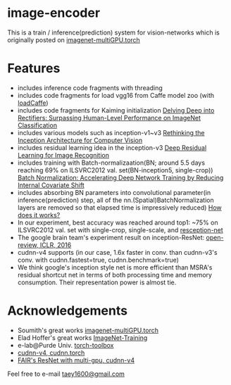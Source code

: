 # image-encoder
This is a train / inference(prediction) system for vision-networks which is originally posted on [imagenet-multiGPU.torch](https://github.com/soumith/imagenet-multiGPU.torch)

# Features
- includes inference code fragments with threading
- includes code fragments for load vgg16 from Caffe model zoo (with [loadCaffe](https://github.com/szagoruyko/loadcaffe))
- includes code fragments for Kaiming initialization [Delving Deep into Rectifiers: Surpassing Human-Level Performance on ImageNet Classification](http://arxiv.org/abs/1502.01852)
- includes various models such as inception-v1~v3 [Rethinking the Inception Architecture for Computer Vision](http://arxiv.org/abs/1512.00567)
- includes residual learning idea in the inception-v3 [Deep Residual Learning for Image Recognition](http://arxiv.org/abs/1512.03385)
- includes training with Batch-normalizaation(BN; around 5.5 days reaching 69% on ILSVRC2012 val. set(BN-inception5, single-crop)) [Batch Normalization: Accelerating Deep Network Training by Reducing Internal Covariate Shift](http://arxiv.org/abs/1502.03167)
- includes absorbing BN parameters into convolutional parameter(in inference(prediction) step, all of the nn.(Spatial)BatchNormalization layers are removed so that elapsed time is impressively reduced)
  [How does it works?](https://github.com/taey16/image-encoder/blob/master/example/logs/BN-absorb_derivation.png)
- In our experiment, best accuracy was reached around top1: ~75% on ILSVRC2012 val. set with single-crop, single-scale, and [resception-net](https://github.com/taey16/image-encoder/blob/master/models/resception.lua)
- The google brain team's experiment result on inception-ResNet: [open-review, ICLR, 2016](http://beta.openreview.net/pdf?id=q7kqBkL33f8LEkD3t7X9)
- cudnn-v4 supports (in our case, 1.6x faster in conv. than cudnn-v3's conv. with cudnn.fastest=true, cudnn.benchmark=true)
- We think google's inception style net is more efficient than MSRA's residual shortcut net in terms of both processing time and memory consumption. Their representation power is almost tie.

# Acknowledgements
- Soumith's great works [imagenet-multiGPU.torch](https://github.com/soumith/imagenet-multiGPU.torch)
- Elad Hoffer's great works [ImageNet-Training](https://github.com/eladhoffer/ImageNet-Training)
- e-lab@Purde Univ. [torch-toolbox](https://github.com/e-lab/torch-toolbox)  
- [cudnn-v4, cudnn.torch](https://github.com/soumith/cudnn.torch)
- [FAIR's ResNet with multi-gpu, cudnn-v4](http://torch.ch/blog/2016/02/04/resnets.html)

Feel free to e-mail taey1600@gmail.com
